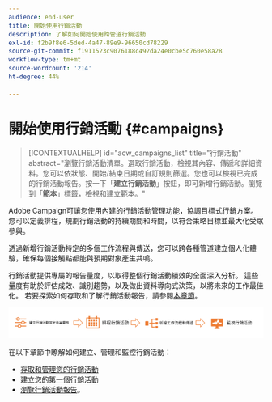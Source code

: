 ```yaml
---
audience: end-user
title: 開始使用行銷活動
description: 了解如何開始使用跨管道行銷活動
exl-id: f2b9f8e6-5ded-4a47-89e9-96650cd78229
source-git-commit: f1911523c9076188c492da24e0cbe5c760e58a28
workflow-type: tm+mt
source-wordcount: '214'
ht-degree: 44%

---
```


# 開始使用行銷活動 {#campaigns}

>[!CONTEXTUALHELP]
>id="acw_campaigns_list"
>title="行銷活動"
>abstract="瀏覽行銷活動清單。選取行銷活動，檢視其內容、傳遞和詳細資料。您可以依狀態、開始/結束日期或自訂規則篩選。您也可以檢視已完成的行銷活動報告。按一下「**建立行銷活動**」按鈕，即可新增行銷活動。瀏覽到「**範本**」標籤，檢視和建立範本。"

Adobe Campaign可讓您使用內建的行銷活動管理功能，協調目標式行銷方案。 您可以定義排程，規劃行銷活動的持續期間和時間，以符合策略目標並最大化受眾參與。

透過新增行銷活動特定的多個工作流程與傳送，您可以跨各種管道建立個人化體驗，確保每個接觸點都能與預期對象產生共鳴。

行銷活動提供專屬的報告量度，以取得整個行銷活動績效的全面深入分析。 這些量度有助於評估成效、識別趨勢，以及做出資料導向式決策，以將未來的工作最佳化。 若要探索如何存取和了解行銷活動報告，請參閱[本章節](../reporting/campaign-reports.md)。

![圖表說明行銷活動的流程，包括工作流程和傳遞](assets/campaign-flow.png)

在以下章節中瞭解如何建立、管理和監控行銷活動：

* [存取和管理您的行銷活動](manage-campaigns.md)
* [建立您的第一個行銷活動](create-campaigns.md)
* [瀏覽行銷活動報告](../reporting/campaign-reports.md)。